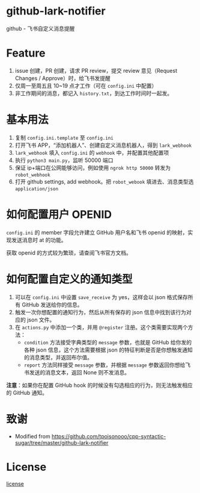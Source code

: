 # github-lark-notifier
github - 飞书自定义消息提醒

# Feature
1. issue 创建，PR 创建，请求 PR review，提交 review 意见（Request Changes / Approve）时，给飞书发提醒
2. 仅周一至周五且 10~19 点才工作（可在 `config.ini` 中配置）
3. 非工作期间的消息，都记入 `history.txt`，到达工作时间时一起发。

# 基本用法
1. 复制 `config.ini.template` 至 `config.ini`
2. 打开飞书 APP，“添加机器人”、创建自定义消息机器人，得到 `lark_webhook`
3. `lark_webhook` 填入 `config.ini` 的 `webhook` 中，并配置其他配置项
4. 执行 `python3 main.py`，监听 50000 端口
5. 保证 ip+端口在公网能够访问，例如使用 `ngrok http 50000` 转发为 `robot_webhook`
6. 打开 github settings, add webhook。把 `robot_webook` 填进去、消息类型选 `application/json`

# 如何配置用户 OPENID

`config.ini` 的 member 字段允许建立 GitHub 用户名和飞书 openid 的映射，实现发送消息时 at 的功能。

获取 openid 的方式较为繁琐，请查阅飞书官方文档。

# 如何配置自定义的通知类型
1. 可以在 `config.ini` 中设置 `save_receive` 为 yes，这样会以 json 格式保存所有 GitHub 发送给你的信息。
2. 触发一次你想配置的通知行为，然后从所有保存的 json 信息中找到该行为对应的 json 文件。
3. 在 `actions.py` 中添加一个类，并用 `@register` 注册。这个类需要实现两个方法：
   - `condition` 方法接受字典类型的 `message` 参数，也就是 GitHub 给你发的各种 json 信息，这个方法需要根据 json 的特征判断是否是你想触发通知的消息类型，并返回布尔值。
   - `report` 方法同样接受 `message` 参数，并根据 `message` 参数返回你想给飞书发送的消息文本，返回 None 则不发消息。

**注意**：如果你在配置 GitHub hook 的时候没有勾选相应的行为，则无法触发相应的 GitHub 通知。


# 致谢
* Modified from https://github.com/tpoisonooo/cpp-syntactic-sugar/tree/master/github-lark-notifier

# License
[license](LICENSE)
